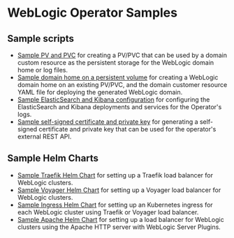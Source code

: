 # WebLogic Operator Samples

## Sample scripts

* [Sample PV and PVC](scripts/create-weblogic-domain-pv-pvc/README.md) for creating a PV/PVC that can be used by a domain custom resource as the persistent storage for the WebLogic domain home or log files.
* [Sample domain home on a persistent volume](scripts/create-weblogic-domain/domain-home-on-pv/README.md) for creating a WebLogic domain home on an existing PV/PVC, and the domain customer resource YAML file for deploying the generated WebLogic domain.
* [Sample ElasticSearch and Kibana configuration](scripts/elasticsearch_and_kibana.yaml) for configuring the ElasticSearch and Kibana deployments and services for the Operator's logs.
* [Sample self-signed certificate and private key](scripts/generate-external-rest-identity.sh) for generating a self-signed certificate and private key that can be used for the operator's external REST API.

## Sample Helm Charts

* [Sample Traefik Helm Chart](charts/traefik/README.md) for setting up a Traefik load balancer for WebLogic clusters.
* [Sample Voyager Helm Chart](charts/voyager/README.md) for setting up a Voyager load balancer for WebLogic clusters.
* [Sample Ingress Helm Chart](charts/ingress-per-domain/README.md) for setting up an Kubernetes ingress for each WebLogic cluster using Traefik or Voyager load balancer. 
* [Sample Apache  Helm Chart](charts/apache-webtier/README.md) for setting up a load balancer for WebLogic clusters using the Apache HTTP server with WebLogic Server Plugins.
